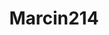 ---
title: Marcin214
github: https://github.com/Marcin214
mode: dark
transition: 1s
score: 86.9
archetype:
- Innovative
- Animation
---